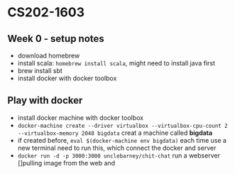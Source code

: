 # CS202-1603

## Week 0 - setup notes

* download homebrew
* install scala: `homebrew install scala`, might need to install java first
* brew install sbt
* install docker with docker toolbox

## Play with docker
* install docker machine with docker toolbox
* `docker-machine create --driver virtualbox --virtualbox-cpu-count 2 --virtualbox-memory 2048
bigdata` creat a machine called __bigdata__ 
* if created before, `eval $(docker-machine env bigdata)` each time use a new terminal need to run this, which connect the docker and server
* `docker run -d -p 3000:3000 unclebarney/chit-chat` run a webserver []pulling image from the web and